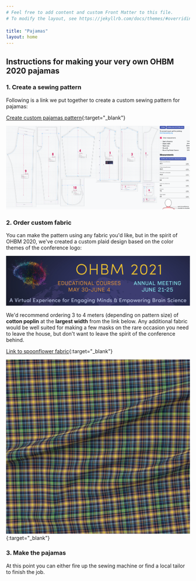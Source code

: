 ```yaml
---
# Feel free to add content and custom Front Matter to this file.
# To modify the layout, see https://jekyllrb.com/docs/themes/#overriding-theme-defaults

title: "Pajamas"
layout: home
---
```


## Instructions for making your very own OHBM 2020 pajamas

### 1. Create a sewing pattern

Following is a link we put together to create a custom sewing pattern for pajamas:

[Create custom pajamas pattern](https://frosty-gates-a0f6b5.netlify.app){:target="\_blank"}

![pattern screeshot](/images/pattern_screenshot.png)

### 2. Order custom fabric

You can make the pattern using any fabric you'd like, but in the spirit of OHBM 2020, we've created a custom plaid design based on the color themes of the conference logo:

![OHBM 2020 logo](/images/header_4041.jpeg)

We'd recommend ordering 3 to 4 meters (depending on pattern size) of **cotton poplin** at the **largest width** from the link below. Any additional fabric would be well suited for making a few masks on the rare occasion you need to leave the house, but don't want to leave the spirit of the conference behind.

[Link to spoonflower fabric](https://www.spoonflower.com/en/fabric/10209454-ohbm-2020-plaid-by-ohbmapparel?fabric=cotton_poplin_brava){:target="\_blank"}

![OHBM 2020 plaid pattern](/images/OHBM_2020_plaid.png){:target="\_blank"}


### 3. Make the pajamas

At this point you can either fire up the sewing machine or find a local tailor to finish the job. 

